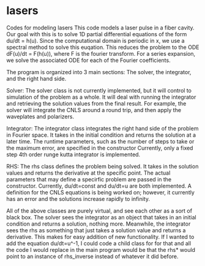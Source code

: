 lasers
======

Codes for modeling lasers
This code models a laser pulse in a fiber cavity. Our goal with this is to solve 
1D partial differential equations of the form du/dt = h(u). Since the computational domain
is periodic in x, we use a spectral method to solve this euqation. This reduces the problem
to the ODE dF(u)/dt = F(h(u)), where F is the fourier transform. For a series expansion,
we solve the associated ODE for each of the Fourier coefficients.

The program is organized into 3 main sections: The solver, the integrator, and the right hand side.

Solver: The solver class is not currently implemented, but it will control to simulation 
of the problem as a whole. It will deal with running the integrator and retrieving the 
solution values from the final result. For example, the solver will integrate the CNLS around
a round trip, and then apply the waveplates and polarizers.

Integrator: The integrator class integrates the right hand side of the problem in Fourier space.
It takes in the initial condition and returns the solution at a later time. The runtime
parameters, such as the number of steps to take or the maximum error, are specified in the constructor
Currently, only a fixed step 4th order runge kutta integrator is implemented.

RHS: The rhs class defines the problem being solved. It takes in the solution values and returns
the derivative at the specific point. The actual parameters that may define a specirfic problem are passed in the constructor. Currently, du/dt=const and du/dt=u are both implemented. A definition for the CNLS equations is being worked on; however, it currently has an error and the solutions increase rapidly to infinity.

All of the above classes are purely virtual, and see each other as a sort of black box.
The solver sees the integrator as an object that takes in an initial condition and returns a solution,
nothing more. Meanwhile, the integrator sees the rhs as something that just takes a solution value and returns a derivative. This makes for easy addition of new functionality. If I wanted to add the equation du/dt=u^-1, I could code a child class for for that and all the code I would replace in the main program would be that the rhs* would point to an instance of rhs_inverse instead of whatever it did before.
